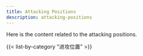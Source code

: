 ```yaml
---
title: Attacking Positions
description: attacking-positions
---
```

Here is the content related to the attacking positions.

{{< list-by-category "进攻位置" >}}
